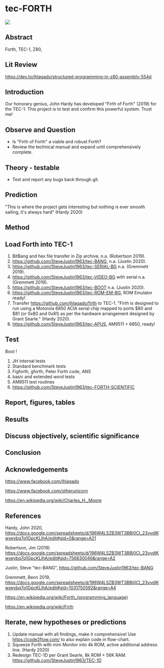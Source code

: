 # tec-FORTH

![](https://github.com/SteveJustin1963/tec-FORTH/blob/master/forth3d-1.png)

## Abstract
Forth, TEC-1, Z80, 

## Lit Review
https://dev.to/jhlagado/structured-programming-in-z80-assembly-554d

## Introduction 

Our honorary genius, John Hardy has developed "Firth of Forth" (2019) for the TEC-1. This project is to test and confirm this powerful system. Trust me!

## Observe and Question 
* Is "Firth of Forth" a viable and robust Forth?
* Review the technical manual and expand until comprehensively complete.

 
## Theory - testable
* Test and report any bugs back through git. 


## Prediction
"This is where the project gets interesting but nothing is ever smooth sailing, it's always hard" (Hardy 2020)

## Method 

## Load Forth into TEC-1
1. BitBang and hex file transfer in Zip archive, n.a. (Robertson 2019).
2. https://github.com/SteveJustin1963/tec-BANG, n.a. (Justin 2020).
3. https://github.com/SteveJustin1963/tec-SERIAL-BG n.a. (Gremmett 2019).
3. https://github.com/SteveJustin1963/tec-VIDEO-BG with serial n.a. (Gremmett 2019).
4. https://github.com/SteveJustin1963/tec-BOOT n.a. (Justin 2020).
5. https://github.com/SteveJustin1963/tec-ROM-EM-BG, ROM Emulator ready!
6. Transfer https://github.com/jhlagado/firth to TEC-1. "Firth is designed to run using a Motorola 6850 ACIA serial chip mapped to ports $80 and $81 (or 0x80 and 0x81) as per the hardware arrangement designed by Grant Searle." (Hardy 2020). 
8. https://github.com/SteveJustin1963/tec-APUS, AM9511 + 6850, ready!

## Test
Boot !
1. JH internal tests
2. Standard benchmark tests  
3. Figforth, gforth, Peter Forth code, ANS
4. basic and extended word tests
5. AM9511 test routines
6. https://github.com/SteveJustin1963/tec-FORTH-SCIENTIFIC

## Report, figures, tables

## Results

## Discuss objectively, scientific significance 

## Conclusion 

## Acknowledgements

https://www.facebook.com/jhlagado

https://www.facebook.com/otherunicorn

https://en.wikipedia.org/wiki/Charles_H._Moore

## References

Hardy, John 2020, https://docs.google.com/spreadsheets/d/196W4LSZB3WT3BBj0CI_23vvdlKwxeybq7q1GpcKLlhA/edit#gid=0&range=A21

Robertson, Jim (2019) https://docs.google.com/spreadsheets/d/196W4LSZB3WT3BBj0CI_23vvdlKwxeybq7q1GpcKLlhA/edit#gid=756830046&range=A2 

Justin, Steve "tec-BANG", https://github.com/SteveJustin1963/tec-BANG

Gremmett, Benn 2019, https://docs.google.com/spreadsheets/d/196W4LSZB3WT3BBj0CI_23vvdlKwxeybq7q1GpcKLlhA/edit#gid=1031750592&range=A4

https://en.wikipedia.org/wiki/Forth_(programming_language)

https://en.wikipedia.org/wiki/Firth

## Iterate, new hypotheses or predictions

1. Update manual with all findings, make it comprehensive! 
Use https://code2flow.com/ to also explain code in flow-chart.
2. Squeeze Forth with mini Monitor into 4k ROM, active additional address line. (Hardy 2020)
3. Redesign TEC-1D per Grant Searle, 8k ROM + 56K RAM. https://github.com/SteveJustin1963/TEC-1D





